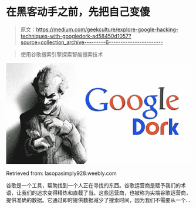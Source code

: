 # 在黑客动手之前，先把自己变傻

> 原文：<https://medium.com/geekculture/explore-google-hacking-techniques-with-googledork-ad58450d1057?source=collection_archive---------6----------------------->

> 使用谷歌搜索引擎探索智能搜索技术

![](img/a3dc591a11ddae6c32090b1a2b50d00a.png)

Retrieved from: lasopasimply928.weebly.com

谷歌是一个工具，帮助找到一个人正在寻找的东西。谷歌运营商是赋予我们的术语，让我们的追求变得精炼和直截了当。这些运营商，也被称为尖端谷歌运营商，提供准确的数据。它通过即时提供数据减少了搜索时间，因为我们不需要从一个…